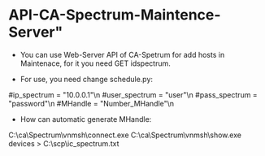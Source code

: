 # API-CA-Spectrum-Maintence-Server" 

* You can use Web-Server API of CA-Spetrum for add hosts in Maintenace, for it you need GET idspectrum.


- For use, you need change schedule.py:


\#ip_spectrum = "10.0.0.1"\n
\#user_spectrum = "user"\n
\#pass_spectrum = "password"\n
\#MHandle = "Number_MHandle"\n

* How can automatic generate MHandle:

C:\ca\Spectrum\vnmsh\connect.exe
C:\ca\Spectrum\vnmsh\show.exe devices > C:\scp\ic_spectrum.txt


